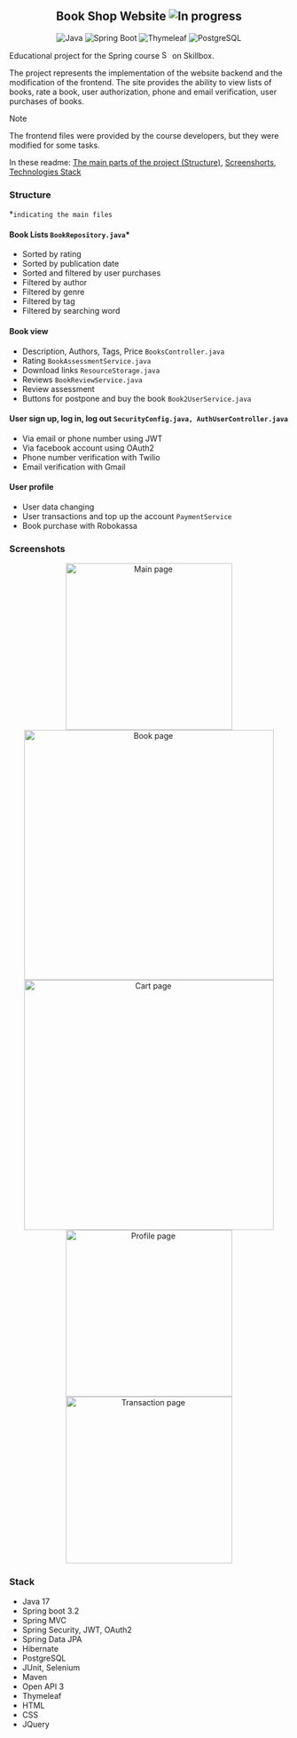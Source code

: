<h2 align="center">
    Book Shop Website
    <img alt="In progress" src="https://img.shields.io/badge/In%20progress-%23585858">
</h2>
<p align="center">
    <img alt="Java" src="https://img.shields.io/badge/Java-%23c74634">
    <img alt="Spring Boot" src="https://img.shields.io/badge/Spring%20Boot-%23589133">
    <img alt="Thymeleaf" src="https://img.shields.io/badge/Thymeleaf-%23005f0f">
    <img alt="PostgreSQL" src="https://img.shields.io/badge/PostgreSQL-%23699eca">
</p>

Educational project for the Spring course <img src="https://www.vectorlogo.zone/logos/springio/springio-icon.svg" alt="Spring Framework" width="15" height="15"/> on Skillbox.

The project represents the implementation of the website backend and the modification of the frontend. The site provides the ability to view lists of books, rate a book, user authorization, phone and email verification, user purchases of books.

> [!NOTE]
>The frontend files were provided by the course developers, but they were modified for some tasks.

In these readme: <a href="#structure">The main parts of the project (Structure)</a>,
<a href="#screenshots">Screenshorts</a>,
<a href="#stack">Technologies Stack</a>

### Structure 
*``indicating the main files``

#### Book Lists ``BookRepository.java``*
* Sorted by rating
* Sorted by publication date
* Sorted and filtered by user purchases
* Filtered by author
* Filtered by genre
* Filtered by tag
* Filtered by searching word

#### Book view
* Description, Authors, Tags, Price ``BooksController.java``
* Rating ``BookAssessmentService.java``
* Download links ``ResourceStorage.java``
* Reviews ``BookReviewService.java``
* Review assessment
* Buttons for postpone and buy the book ``Book2UserService.java``

#### User sign up, log in, log out ``SecurityConfig.java, AuthUserController.java``
* Via email or phone number using JWT
* Via facebook account using OAuth2
* Phone number verification with Twilio
* Email verification with Gmail

#### User profile
* User data changing
* User transactions and top up the account ``PaymentService``
* Book purchase with Robokassa

### Screenshots
<p align="center">
<img src="https://github.com/Kofa-Yoh/MyBookShopApp/assets/117309392/00827619-381f-4482-abe7-161b3cfd17a2" alt="Main page" height="300px">
<br>
<img src="https://github.com/Kofa-Yoh/MyBookShopApp/assets/117309392/da625815-28b7-492d-aa34-8c3c2a7c94a8" alt="Book page" height="450px">
<img src="https://github.com/Kofa-Yoh/MyBookShopApp/assets/117309392/4bafbc1d-4e26-46a5-badf-fa6d4730aabb" alt="Cart page" height="450px">
<br>
<img src="https://github.com/Kofa-Yoh/MyBookShopApp/assets/117309392/69b8f9a6-d416-4fd7-a43e-1bbb15609cb9" alt="Profile page" height="300px">
<img src="https://github.com/Kofa-Yoh/MyBookShopApp/assets/117309392/72895e0c-df3b-451b-bfd6-590fbad8c072" alt="Transaction page" height="300px">
</p>


### Stack

* Java 17
* Spring boot 3.2
* Spring MVC
* Spring Security, JWT, OAuth2
* Spring Data JPA
* Hibernate
* PostgreSQL
* JUnit, Selenium
* Maven
* Open API 3
* Thymeleaf
* HTML
* CSS
* JQuery
